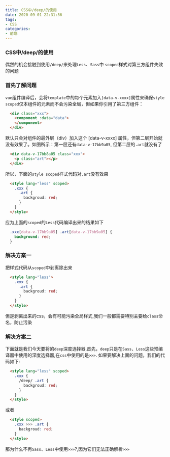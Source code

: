 ```yaml
---
title: CSS中/deep/的使用
date: 2020-09-01 22:31:56
tags:
- CSS
categories:
- 前端
---
```


### CSS中/deep/的使用

偶然的机会接触到使用`/deep/`来处理`Less`、`Sass`中 `scoped`样式对第三方组件失效的问题

<!-- more -->

### 首先了解问题

`vue`组件编译后，会将`template`中的每个元素加入`[data-v-xxxx]`属性来确保`style scoped`仅本组件的元素而不会污染全局，但如果你引用了第三方组件：
```html
  <div class="xxx">
    <component :data="data">
    </component>
  </div>
```
默认只会对组件的最外层（div）加入这个 [data-v-xxxx] 属性，但第二层开始就没有效果了。如图所示：第一层还有`data-v-17bb9a05`, 但第二层的`.art`就没有了
```html
  <div data-v-17bb8a05 class="xxx">
    <p class="art"></p>
  </div>
```
所以，下面的`style scoped`样式代码对`.art`没有效果
```html
  <style lang="less" scoped>
    .xxx {
      .art {
        backgroud: red;
      }
    }
  </style>
```
应为上面的`scoped`的`Less`代码编译出来的结果如下
```css
  .xxx[data-v-17bb9a05] .art[data-v-17bb9a05] {
    background: red;
  }
```

### 解决方案一
把样式代码从`scoped`中剥离除出来
```html
  <style lang="less">
    .xxx {
      .art {
        backgroud: red;
      }
    }
  </style>
```
但是剥离出来的css，会有可能污染全局样式,我们一般都需要特别主要给`class`命名，防止污染

### 解决方案二
下面就是我们今天要将的`deep`深度选择器,首先，`deep`只是在`Sass`、`Less`这些预编译器中使用的深度选择器,在`css`中使用的是`>>>`.
如果要解决上面的问题，我们的代码如下:
```html
  <style lang="less" scoped>
    .xxx {
      /deep/ .art {
        backgroud: red;
      }
    }
  </style>
```
或者
```html
  <style scoped>
    .xxx >>> .art {
      backgroud: red;
    }
  </style>
```

那为什么不再`Sass`、`Less`中使用`>>>`?,因为它们无法正确解析`>>>`
